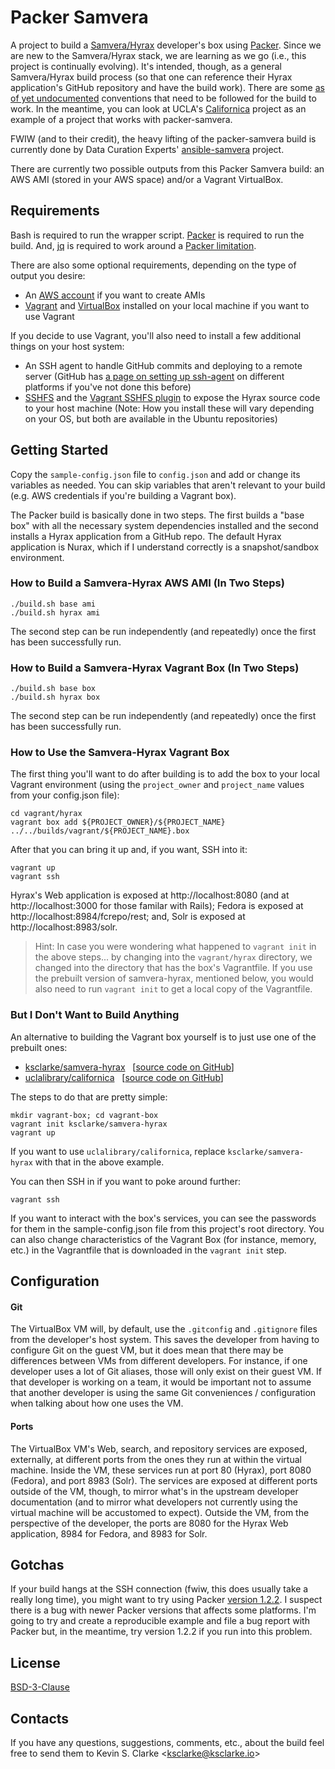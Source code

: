# Packer Samvera

A project to build a [Samvera/Hyrax](https://github.com/samvera/hyrax) developer's box using [Packer](https://www.packer.io/). Since we are new to the Samvera/Hyrax stack, we are learning as we go (i.e., this project is continually evolving). It's intended, though, as a general Samvera/Hyrax build process (so that one can reference their Hyrax application's GitHub repository and have the build work). There are some [as of yet undocumented](https://github.com/UCLALibrary/packer-samvera/issues/28) conventions that need to be followed for the build to work. In the meantime, you can look at UCLA's [Californica](https://github.com/UCLALibrary/californica/) project as an example of a project that works with packer-samvera.

FWIW (and to their credit), the heavy lifting of the packer-samvera build is currently done by Data Curation Experts' [ansible-samvera](https://github.com/curationexperts/ansible-samvera) project.

There are currently two possible outputs from this Packer Samvera build: an AWS AMI (stored in your AWS space) and/or a Vagrant VirtualBox.

## Requirements

Bash is required to run the wrapper script. [Packer](https://www.packer.io/downloads.html) is required to run the build. And, [jq](https://stedolan.github.io/jq/download/) is required to work around a 
[Packer limitation](https://github.com/hashicorp/packer/issues/2679).

There are also some optional requirements, depending on the type of output you desire:

* An [AWS account](https://aws.amazon.com/) if you want to create AMIs
* [Vagrant](https://www.vagrantup.com/) and [VirtualBox](https://www.virtualbox.org/) installed on your local machine if you want to use Vagrant

If you decide to use Vagrant, you'll also need to install a few additional things on your host system:

* An SSH agent to handle GitHub commits and deploying to a remote server (GitHub has [a page on setting up ssh-agent](https://help.github.com/articles/generating-a-new-ssh-key-and-adding-it-to-the-ssh-agent/) on different platforms if you've not done this before)
* [SSHFS](https://github.com/libfuse/sshfs) and the [Vagrant SSHFS plugin](https://github.com/dustymabe/vagrant-sshfs) to expose the Hyrax source code to your host machine (Note: How you install these will vary depending on your OS, but both are available in the Ubuntu repositories)

## Getting Started

Copy the `sample-config.json` file to `config.json` and add or change its variables as needed. You can skip variables that aren't relevant to your build (e.g. AWS credentials if you're building a Vagrant box).

The Packer build is basically done in two steps. The first builds a "base box" with all the necessary system dependencies installed and the second installs a Hyrax application from a GitHub repo. The default Hyrax application is Nurax, which if I understand correctly is a snapshot/sandbox environment.

### How to Build a Samvera-Hyrax AWS AMI (In Two Steps)

    ./build.sh base ami
    ./build.sh hyrax ami

The second step can be run independently (and repeatedly) once the first has been successfully run.

### How to Build a Samvera-Hyrax Vagrant Box (In Two Steps)

    ./build.sh base box
    ./build.sh hyrax box

The second step can be run independently (and repeatedly) once the first has been successfully run.

### How to Use the Samvera-Hyrax Vagrant Box

The first thing you'll want to do after building is to add the box to your local Vagrant environment (using the `project_owner` and `project_name` values from your config.json file):

    cd vagrant/hyrax
    vagrant box add ${PROJECT_OWNER}/${PROJECT_NAME} ../../builds/vagrant/${PROJECT_NAME}.box

After that you can bring it up and, if you want, SSH into it:

    vagrant up
    vagrant ssh

Hyrax's Web application is exposed at http://localhost:8080 (and at http://localhost:3000 for those familar with Rails); Fedora is exposed at http://localhost:8984/fcrepo/rest; and, Solr is exposed at http://localhost:8983/solr.

> Hint: In case you were wondering what happened to `vagrant init` in the above steps... by changing into the `vagrant/hyrax` directory, we changed into the directory that has the box's Vagrantfile. If you use the prebuilt version of samvera-hyrax, mentioned below, you would also need to run `vagrant init` to get a local copy of the Vagrantfile.

### But I Don't Want to Build Anything

An alternative to building the Vagrant box yourself is to just use one of the prebuilt ones:

* [ksclarke/samvera-hyrax](https://app.vagrantup.com/ksclarke/boxes/samvera-hyrax) &nbsp; [[source code on GitHub](https://github.com/ksclarke/nurax)]
* [uclalibrary/californica](https://app.vagrantup.com/uclalibrary/boxes/californica) &nbsp; [[source code on GitHub](https://github.com/UCLALibrary/californica/)]

The steps to do that are pretty simple:

    mkdir vagrant-box; cd vagrant-box
    vagrant init ksclarke/samvera-hyrax
    vagrant up

If you want to use `uclalibrary/californica`, replace `ksclarke/samvera-hyrax` with that in the above example.

You can then SSH in if you want to poke around further:

    vagrant ssh

If you want to interact with the box's services, you can see the passwords for them in the sample-config.json file from this project's root directory. You can also change characteristics of the Vagrant Box (for instance, memory, etc.) in the Vagrantfile that is downloaded in the `vagrant init` step.

## Configuration

#### Git
The VirtualBox VM will, by default, use the `.gitconfig` and `.gitignore` files from the developer's host system. This saves the developer from having to configure Git on the guest VM, but it does mean that there may be differences between VMs from different developers. For instance, if one developer uses a lot of Git aliases, those will only exist on their guest VM. If that developer is working on a team, it would be important not to assume that another developer is using the same Git conveniences / configuration when talking about how one uses the VM.

#### Ports
The VirtualBox VM's Web, search, and repository services are exposed, externally, at different ports from the ones they run at within the virtual machine. Inside the VM, these services run at port 80 (Hyrax), port 8080 (Fedora), and port 8983 (Solr). The services are exposed at different ports outside of the VM, though, to mirror what's in the upstream developer documentation (and to mirror what developers not currently using the virtual machine will be accustomed to expect). Outside the VM, from the perspective of the developer, the ports are 8080 for the Hyrax Web application, 8984 for Fedora, and 8983 for Solr.

## Gotchas

If your build hangs at the SSH connection (fwiw, this does usually take a really long time), you might want to try using Packer [version 1.2.2](https://releases.hashicorp.com/packer/1.2.2/). I suspect there is a bug with newer Packer versions that affects some platforms. I'm going to try and create a reproducible example and file a bug report with Packer but, in the meantime, try version 1.2.2 if you run into this problem.

## License

[BSD-3-Clause](LICENSE.txt)

## Contacts

If you have any questions, suggestions, comments, etc., about the build feel free to send them to Kevin S. Clarke &lt;<a href="mailto:ksclarke@ksclarke.io">ksclarke@ksclarke.io</a>&gt;
